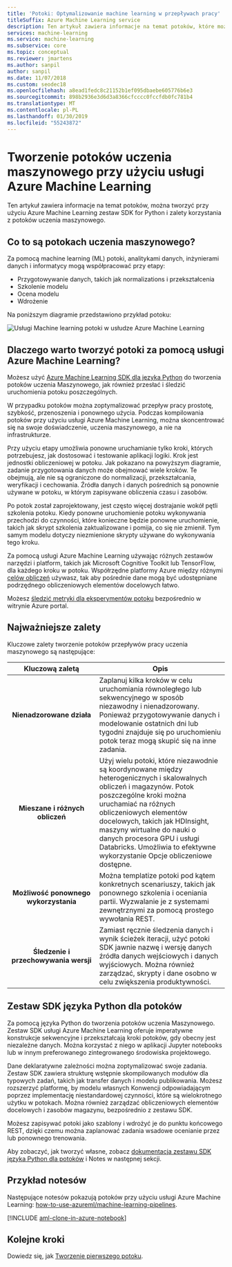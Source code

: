 ```yaml
---
title: 'Potoki: Optymalizowanie machine learning w przepływach pracy'
titleSuffix: Azure Machine Learning service
description: Ten artykuł zawiera informacje na temat potoków, które można tworzyć z zestawem Azure Machine Learning SDK dla języka Python i zalety korzystania z potoków uczenia maszynowego. Naukowcy pracujący z danymi używają potoków uczenia maszynowego, aby tworzyć i optymalizować przepływy pracy uczenia maszynowego oraz zarządzać nimi.
services: machine-learning
ms.service: machine-learning
ms.subservice: core
ms.topic: conceptual
ms.reviewer: jmartens
ms.author: sanpil
author: sanpil
ms.date: 11/07/2018
ms.custom: seodec18
ms.openlocfilehash: a8ead1fedc8c21152b1ef095dbaebe605776b6e3
ms.sourcegitcommit: 898b2936e3d6d3a8366cfcccc0fccfdb0fc781b4
ms.translationtype: MT
ms.contentlocale: pl-PL
ms.lasthandoff: 01/30/2019
ms.locfileid: "55243872"
---
```

# <a name="build-machine-learning-pipelines-with-the-azure-machine-learning-service"></a>Tworzenie potoków uczenia maszynowego przy użyciu usługi Azure Machine Learning

Ten artykuł zawiera informacje na temat potoków, można tworzyć przy użyciu Azure Machine Learning zestaw SDK for Python i zalety korzystania z potoków uczenia maszynowego.

## <a name="what-are-machine-learning-pipelines"></a>Co to są potokach uczenia maszynowego?

Za pomocą machine learning (ML) potoki, analitykami danych, inżynierami danych i informatycy mogą współpracować przy etapy:
+ Przygotowywanie danych, takich jak normalizations i przekształcenia
+ Szkolenie modelu
+ Ocena modelu
+ Wdrożenie 

Na poniższym diagramie przedstawiono przykład potoku:

![Usługi Machine learning potoki w usłudze Azure Machine Learning](./media/concept-ml-pipelines/pipelines.png)

## <a name="why-build-pipelines-with-azure-machine-learning"></a>Dlaczego warto tworzyć potoki za pomocą usługi Azure Machine Learning?

Możesz użyć [Azure Machine Learning SDK dla języka Python](#the-python-sdk-for-pipelines) do tworzenia potoków uczenia Maszynowego, jak również przesłać i śledzić uruchomienia potoku poszczególnych.

W przypadku potoków można zoptymalizować przepływ pracy prostotę, szybkość, przenoszenia i ponownego użycia. Podczas kompilowania potoków przy użyciu usługi Azure Machine Learning, można skoncentrować się na swoje doświadczenie, uczenia maszynowego, a nie na infrastrukturze.

Przy użyciu etapy umożliwia ponowne uruchamianie tylko kroki, których potrzebujesz, jak dostosować i testowanie aplikacji logiki. Krok jest jednostki obliczeniowej w potoku. Jak pokazano na powyższym diagramie, zadanie przygotowania danych może obejmować wiele kroków. Te obejmują, ale nie są ograniczone do normalizacji, przekształcania, weryfikacji i cechowania. Źródła danych i danych pośrednich są ponownie używane w potoku, w którym zapisywane obliczenia czasu i zasobów. 

Po potok został zaprojektowany, jest często więcej dostrajanie wokół pętli szkolenia potoku. Kiedy ponowne uruchomienie potoku wykonywania przechodzi do czynności, które konieczne będzie ponowne uruchomienie, takich jak skrypt szkolenia zaktualizowane i pomija, co się nie zmienił. Tym samym modelu dotyczy niezmienione skrypty używane do wykonywania tego kroku. 

Za pomocą usługi Azure Machine Learning używając różnych zestawów narzędzi i platform, takich jak Microsoft Cognitive Toolkit lub TensorFlow, dla każdego kroku w potoku. Współrzędne platformy Azure między różnymi [celów obliczeń](concept-azure-machine-learning-architecture.md) używasz, tak aby pośrednie dane mogą być udostępniane podrzędnego obliczeniowych elementów docelowych łatwo. 

Możesz [śledzić metryki dla eksperymentów potoku](https://docs.microsoft.com/azure/machine-learning/service/how-to-track-experiments) bezpośrednio w witrynie Azure portal. 

## <a name="key-advantages"></a>Najważniejsze zalety

Kluczowe zalety tworzenie potoków przepływów pracy uczenia maszynowego są następujące:

|Kluczową zaletą|Opis|
|:-------:|-----------|
|**Nienadzorowane&nbsp;działa**|Zaplanuj kilka kroków w celu uruchomiania równoległego lub sekwencyjnego w sposób niezawodny i nienadzorowany. Ponieważ przygotowywanie danych i modelowanie ostatnich dni lub tygodni znajduje się po uruchomieniu potok teraz mogą skupić się na inne zadania. |
|**Mieszane i różnych obliczeń**|Użyj wielu potoki, które niezawodnie są koordynowane między heterogenicznych i skalowalnych obliczeń i magazynów. Potok poszczególne kroki można uruchamiać na różnych obliczeniowych elementów docelowych, takich jak HDInsight, maszyny wirtualne do nauki o danych procesora GPU i usługi Databricks. Umożliwia to efektywne wykorzystanie Opcje obliczeniowe dostępne.|
|**Możliwość ponownego wykorzystania**|Można templatize potoki pod kątem konkretnych scenariuszy, takich jak ponownego szkolenia i oceniania partii. Wyzwalanie je z systemami zewnętrznymi za pomocą prostego wywołania REST.|
|**Śledzenie i przechowywania wersji**|Zamiast ręcznie śledzenia danych i wynik ścieżek iteracji, użyć potoki SDK jawnie nazwę i wersję danych źródła danych wejściowych i danych wyjściowych. Można również zarządzać, skrypty i dane osobno w celu zwiększenia produktywności.|

## <a name="the-python-sdk-for-pipelines"></a>Zestaw SDK języka Python dla potoków

Za pomocą języka Python do tworzenia potoków uczenia Maszynowego. Zestaw SDK usługi Azure Machine Learning oferuje imperatywne konstrukcje sekwencyjne i przekształcają kroki potoków, gdy obecny jest niezależne danych. Można korzystać z niego w aplikacji Jupyter notebooks lub w innym preferowanego zintegrowanego środowiska projektowego. 

Dane deklaratywne zależności można zoptymalizować swoje zadania. Zestaw SDK zawiera strukturę wstępnie skompilowanych modułów dla typowych zadań, takich jak transfer danych i modelu publikowania. Możesz rozszerzyć platformę, by modelu własnych Konwencji odpowiadającym poprzez implementację niestandardowej czynności, które są wielokrotnego użytku w potokach. Można również zarządzać obliczeniowych elementów docelowych i zasobów magazynu, bezpośrednio z zestawu SDK.

Możesz zapisywać potoki jako szablony i wdrożyć je do punktu końcowego REST, dzięki czemu można zaplanować zadania wsadowe ocenianie przez lub ponownego trenowania.

Aby zobaczyć, jak tworzyć własne, zobacz [dokumentacja zestawu SDK języka Python dla potoków](https://docs.microsoft.com/python/api/azureml-pipeline-core/?view=azure-ml-py) i Notes w następnej sekcji.

## <a name="example-notebooks"></a>Przykład notesów
 
Następujące notesów pokazują potoków przy użyciu usługi Azure Machine Learning: [how-to-use-azureml/machine-learning-pipelines](https://github.com/Azure/MachineLearningNotebooks/blob/master/how-to-use-azureml/machine-learning-pipelines).
 
[!INCLUDE [aml-clone-in-azure-notebook](../../../includes/aml-clone-for-examples.md)]

## <a name="next-steps"></a>Kolejne kroki

Dowiedz się, jak [Tworzenie pierwszego potoku](how-to-create-your-first-pipeline.md).
